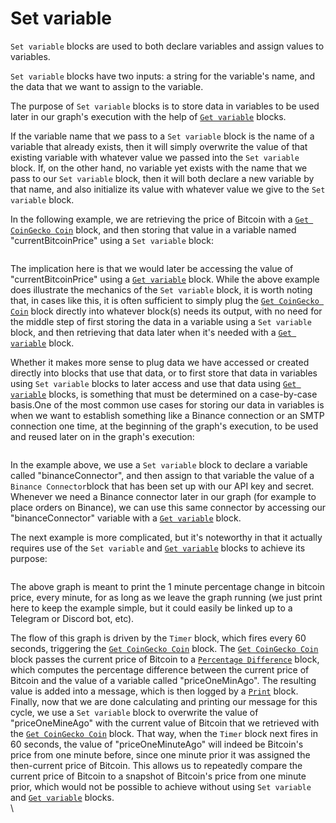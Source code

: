 # Set variable

`Set variable` blocks are used to both declare variables and assign values to variables.

`Set variable` blocks have two inputs: a string for the variable's name, and the data that we want to assign to the variable.

The purpose of `Set variable` blocks is to store data in variables to be used later in our graph's execution with the help of [`Get variable`](https://docs.graphlinq.io/blockTypes/1-baseVariable/7-getVariable) blocks.

If the variable name that we pass to a `Set variable` block is the name of a variable that already exists, then it will simply overwrite the value of that existing variable with whatever value we passed into the `Set variable` block. If, on the other hand, no variable yet exists with the name that we pass to our `Set variable` block, then it will both declare a new variable by that name, and also initialize its value with whatever value we give to the `Set variable` block.

In the following example, we are retrieving the price of Bitcoin with a [`Get CoinGecko Coin`](https://docs.graphlinq.io/blockTypes/29-coinGecko/1-getCoinGeckoCoin) block, and then storing that value in a variable named "currentBitcoinPrice" using a `Set variable` block:

<figure><img src="https://i.imgur.com/s8pFecM.png" alt=""><figcaption></figcaption></figure>

The implication here is that we would later be accessing the value of "currentBitcoinPrice" using a [`Get variable`](https://docs.graphlinq.io/blockTypes/1-baseVariable/7-getVariable) block. While the above example does illustrate the mechanics of the `Set variable` block, it is worth noting that, in cases like this, it is often sufficient to simply plug the [`Get CoinGecko Coin`](https://docs.graphlinq.io/blockTypes/29-coinGecko/1-getCoinGeckoCoin) block directly into whatever block(s) needs its output, with no need for the middle step of first storing the data in a variable using a `Set variable` block, and then retrieving that data later when it's needed with a [`Get variable`](https://docs.graphlinq.io/blockTypes/1-baseVariable/7-getVariable) block.

Whether it makes more sense to plug data we have accessed or created directly into blocks that use that data, or to first store that data in variables using `Set variable` blocks to later access and use that data using [`Get variable`](https://docs.graphlinq.io/blockTypes/1-baseVariable/7-getVariable) blocks, is something that must be determined on a case-by-case basis.One of the most common use cases for storing our data in variables is when we want to establish something like a Binance connection or an SMTP connection one time, at the beginning of the graph's execution, to be used and reused later on in the graph's execution:

<figure><img src="https://i.imgur.com/c1Ipyyu.png" alt=""><figcaption></figcaption></figure>

In the example above, we use a `Set variable` block to declare a variable called "binanceConnector", and then assign to that variable the value of a `Binance Connector`block that has been set up with our API key and secret. Whenever we need a Binance connector later in our graph (for example to place orders on Binance), we can use this same connector by accessing our "binanceConnector" variable with a [`Get variable`](https://docs.graphlinq.io/blockTypes/1-baseVariable/7-getVariable) block.

The next example is more complicated, but it's noteworthy in that it actually requires use of the `Set variable` and [`Get variable`](https://docs.graphlinq.io/blockTypes/1-baseVariable/7-getVariable) blocks to achieve its purpose:

<figure><img src="https://i.imgur.com/PbJQmhO.png" alt=""><figcaption></figcaption></figure>

The above graph is meant to print the 1 minute percentage change in bitcoin price, every minute, for as long as we leave the graph running (we just print here to keep the example simple, but it could easily be linked up to a Telegram or Discord bot, etc).

The flow of this graph is driven by the `Timer` block, which fires every 60 seconds, triggering the [`Get CoinGecko Coin`](../coingecko/get-coingecko-coin.md) block. The [`Get CoinGecko Coin`](../coingecko/get-coingecko-coin.md) block passes the current price of Bitcoin to a [`Percentage Difference`](../math/percentage-difference.md) block, which computes the percentage difference between the current price of Bitcoin and the value of a variable called "priceOneMinAgo". The resulting value is added into a message, which is then logged by a [`Print`](../log/print.md) block. Finally, now that we are done calculating and printing our message for this cycle, we use a `Set variable` block to overwrite the value of "priceOneMineAgo" with the current value of Bitcoin that we retrieved with the [`Get CoinGecko Coin`](../coingecko/get-coingecko-coin.md) block. That way, when the `Timer` block next fires in 60 seconds, the value of "priceOneMinuteAgo" will indeed be Bitcoin's price from one minute before, since one minute prior it was assigned the then-current price of Bitcoin. This allows us to repeatedly compare the current price of Bitcoin to a snapshot of Bitcoin's price from one minute prior, which would not be possible to achieve without using `Set variable` and [`Get variable`](get-variable.md) blocks. \
\
